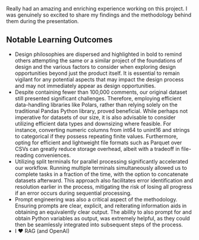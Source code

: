 Really had an amazing and enriching experience working on this project. I was genuinely so excited to share my findings and the methodology behind them during the presentation.

## Notable Learning Outcomes
- Design philosophies are dispersed and highlighted in bold to remind others attempting the same or a similar project of the foundations of design and the various factors to consider when exploring design opportunities beyond just the product itself. It is essential to remain vigilant for any potential aspects that may impact the design process and may not immediately appear as design opportunities.
- Despite containing fewer than 100,000 comments, our original dataset still presented significant challenges. Therefore, employing efficient data-handling libraries like Polars, rather than relying solely on the traditional Pandas Python library, proved beneficial. While perhaps not imperative for datasets of our size, it is also advisable to consider utilizing efficient data types and downsizing where feasible. For instance, converting numeric columns from int64 to unint16 and strings to categorical if they possess repeating finite values. Furthermore, opting for efficient and lightweight file formats such as Parquet over CSVs can greatly reduce storage overhead, albeit with a tradeoff in file-reading conveniences.
- Utilizing split terminals for parallel processing significantly accelerated our workflow. Running multiple terminals simultaneously allowed us to complete tasks in a fraction of the time, with the option to concatenate datasets afterward. This approach also facilitates error identification and resolution earlier in the process, mitigating the risk of losing all progress if an error occurs during sequential processing.
- Prompt engineering was also a critical aspect of the methodology. Ensuring prompts are clear, explicit, and reiterating information aids in obtaining an equivalently clear output. The ability to also prompt for and obtain Python variables as output, was extremely helpful, as they could then be seamlessly integrated into subsequent steps of the process.
- I ❤️ RAG (and OpenAI)
